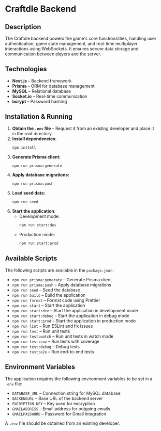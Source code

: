 # Craftdle Backend

## Description
The Craftdle backend powers the game's core functionalities, handling user authentication, game state management, and real-time multiplayer interactions using WebSockets. It ensures secure data storage and communication between players and the server.

## Technologies
- **Nest.js** – Backend framework
- **Prisma** – ORM for database management
- **MySQL** – Relational database
- **Socket.io** – Real-time communication
- **bcrypt** – Password hashing

## Installation & Running

1. **Obtain the `.env` file** – Request it from an existing developer and place it in the root directory.
2. **Install dependencies:**
   ```sh
   npm install
   ```
3. **Generate Prisma client:**
   ```sh
   npm run prisma:generate
   ```
4. **Apply database migrations:**
   ```sh
   npm run prisma:push
   ```
5. **Load seed data:**
   ```sh
   npm run seed
   ```
6. **Start the application:**
   - Development mode:
     ```sh
     npm run start:dev
     ```
   - Production mode:
     ```sh
     npm run start:prod
     ```

## Available Scripts

The following scripts are available in the `package.json`:

- `npm run prisma:generate` – Generate Prisma client
- `npm run prisma:push` – Apply database migrations
- `npm run seed` – Seed the database
- `npm run build` – Build the application
- `npm run format` – Format code using Prettier
- `npm run start` – Start the application
- `npm run start:dev` – Start the application in development mode
- `npm run start:debug` – Start the application in debug mode
- `npm run start:prod` – Start the application in production mode
- `npm run lint` – Run ESLint and fix issues
- `npm run test` – Run unit tests
- `npm run test:watch` – Run unit tests in watch mode
- `npm run test:cov` – Run tests with coverage
- `npm run test:debug` – Debug tests
- `npm run test:e2e` – Run end-to-end tests

## Environment Variables
The application requires the following environment variables to be set in a `.env` file:

- `DATABASE_URL` – Connection string for MySQL database  
- `BACKENDURL` – Base URL of the backend server  
- `ENCRYPTION_KEY` – Key used for encryption  
- `GMAILADDRESS` – Email address for outgoing emails  
- `GMAILPASSWORD` – Password for Gmail integration  

A `.env` file should be obtained from an existing developer.